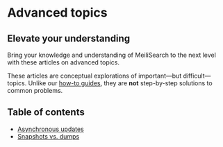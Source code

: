 # Advanced topics

## Elevate your understanding

Bring your knowledge and understanding of MeiliSearch to the next level with these articles on advanced topics.

These articles are conceptual explorations of important—but difficult—topics. Unlike our [how-to guides](/create/how_to), they are **not** step-by-step solutions to common problems.

## Table of contents

- [Asynchronous updates](/learn/advanced/asynchronous_updates.md)
- [Snapshots vs. dumps](/learn/advanced/snapshots_vs_dumps.md)
